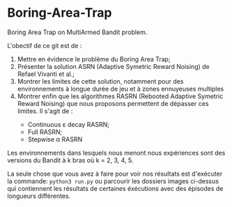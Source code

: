 # Boring-Area-Trap



Boring Area Trap on MultiArmed Bandit problem.

L'obectif de ce git est de :
<ol>
 <li> Mettre en évidence le problème du Boring Area Trap;</li>
 <li> Présenter la solution ASRN (Adaptive Symetric Reward Noising) de Refael Vivanti et al.;</li>
 <li> Montrer les limites de cette solution, notamment pour des environnements à longue durée de jeu et à zones ennuyeuses multiples</li>
 <li> Montrer enfin que les algorithmes RASRN (Rebooted Adaptive Symetric Reward Noising) que nous proposons permettent de dépasser ces limites. Il s'agit de :</li>
 <ul> 
  <li>Continuous ε decay RASRN;</li>
  <li>Full RASRN;</li>
  <li> Stepwise α RASRN </li>
 </ul>
</ol>

Les environnements dans lesquels nous menont nous expériences sont des versions du Bandit à k bras où k = 2, 3, 4, 5.

La seule chose que vous avez à faire pour voir nos résultats est d'exécuter la commande: 
 ``` python3 run.py ``` ou parcourir les dossiers images ci-dessus qui contiennent les résultats de certaines éxécutions avec des épisodes de longueurs différentes.

